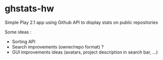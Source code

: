 ghstats-hw
==========

Simple Play 2.1 app using Github API to display stats on public repositories

Some ideas :

* Sorting API
* Search improvements (owner/repo format) ?
* GUI improvements ideas (avatars, project description in search bar, ...)
